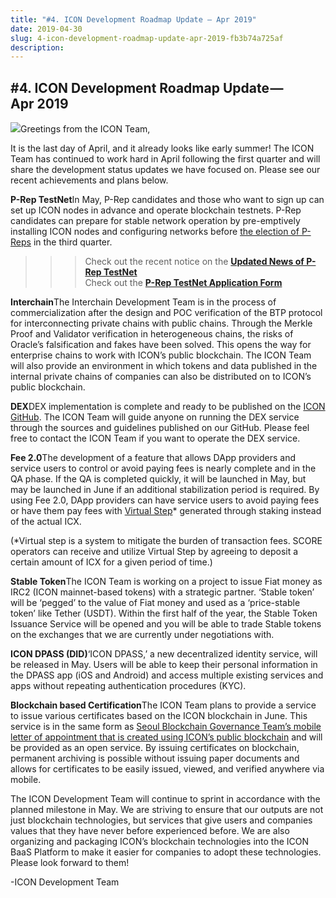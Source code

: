 ```yaml
---
title: "#4. ICON Development Roadmap Update — Apr 2019"
date: 2019-04-30
slug: 4-icon-development-roadmap-update-apr-2019-fb3b74a725af
description:
---
```


## **#4. ICON Development Roadmap Update — Apr 2019**

![](https://cdn-images-1.medium.com/max/800/1*LQPZD2HrhgYleMiLaQ7szQ.png)Greetings from the ICON Team,

It is the last day of April, and it already looks like early summer! The ICON Team has continued to work hard in April following the first quarter and will share the development status updates we have focused on. Please see our recent achievements and plans below.

**P-Rep TestNet**In May, P-Rep candidates and those who want to sign up can set up ICON nodes in advance and operate blockchain testnets. P-Rep candidates can prepare for stable network operation by pre-emptively installing ICON nodes and configuring networks before [the election of P-Reps](https://icon.community/iconsensus/) in the third quarter.

>>> Check out the recent notice on the [**Updated News of P-Rep TestNet**](https://medium.com/helloiconworld/p-rep-testnet-updated-news-a191a5b64dc1)  
>>> Check out the [**P-Rep TestNet Application Form**](https://docs.google.com/forms/d/e/1FAIpQLSdTW8nx6JTvr5j34366CkZxtJ70s-I8hk_dHfWTSeQdwDexNA/viewform)

**Interchain**The Interchain Development Team is in the process of commercialization after the design and POC verification of the BTP protocol for interconnecting private chains with public chains. Through the Merkle Proof and Validator verification in heterogeneous chains, the risks of Oracle’s falsification and fakes have been solved. This opens the way for enterprise chains to work with ICON’s public blockchain. The ICON Team will also provide an environment in which tokens and data published in the internal private chains of companies can also be distributed on to ICON’s public blockchain.

**DEX**DEX implementation is complete and ready to be published on the [ICON GitHub](https://github.com/icon-project). The ICON Team will guide anyone on running the DEX service through the sources and guidelines published on our GitHub. Please feel free to contact the ICON Team if you want to operate the DEX service.

**Fee 2.0**The development of a feature that allows DApp providers and service users to control or avoid paying fees is nearly complete and in the QA phase. If the QA is completed quickly, it will be launched in May, but may be launched in June if an additional stabilization period is required. By using Fee 2.0, DApp providers can have service users to avoid paying fees or have them pay fees with [Virtual Step](https://helloiconworld.freshdesk.com/support/solutions/articles/35000102745-virtual-step)* generated through staking instead of the actual ICX.

(*Virtual step is a system to mitigate the burden of transaction fees. SCORE operators can receive and utilize Virtual Step by agreeing to deposit a certain amount of ICX for a given period of time.)

**Stable Token**The ICON Team is working on a project to issue Fiat money as IRC2 (ICON mainnet-based tokens) with a strategic partner. ‘Stable token’ will be ‘pegged’ to the value of Fiat money and used as a ‘price-stable token’ like Tether (USDT). Within the first half of the year, the Stable Token Issuance Service will be opened and you will be able to trade Stable tokens on the exchanges that we are currently under negotiations with.

**ICON DPASS (DID)**‘ICON DPASS,’ a new decentralized identity service, will be released in May. Users will be able to keep their personal information in the DPASS app (iOS and Android) and access multiple existing services and apps without repeating authentication procedures (KYC).

**Blockchain based Certification**The ICON Team plans to provide a service to issue various certificates based on the ICON blockchain in June. This service is in the same form as [Seoul Blockchain Governance Team’s mobile letter of appointment that is created using ICON’s public blockchain](https://medium.com/helloiconworld/seoul-metropolitan-government-appoints-members-of-its-blockchain-governance-team-using-icon-s-8b84cf78117e) and will be provided as an open service. By issuing certificates on blockchain, permanent archiving is possible without issuing paper documents and allows for certificates to be easily issued, viewed, and verified anywhere via mobile.

The ICON Development Team will continue to sprint in accordance with the planned milestone in May. We are striving to ensure that our outputs are not just blockchain technologies, but services that give users and companies values that they have never before experienced before. We are also organizing and packaging ICON’s blockchain technologies into the ICON BaaS Platform to make it easier for companies to adopt these technologies. Please look forward to them!

-ICON Development Team

